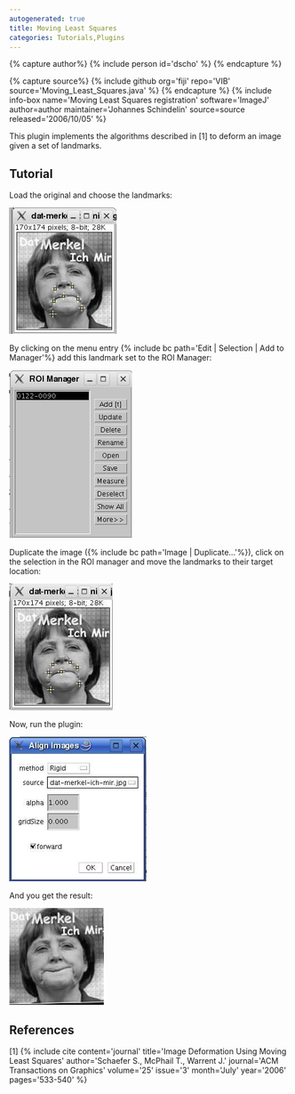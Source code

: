 ```yaml
---
autogenerated: true
title: Moving Least Squares
categories: Tutorials,Plugins
---
```



{% capture author%}
{% include person id='dscho' %}
{% endcapture %}

{% capture source%}
{% include github org='fiji' repo='VIB' source='Moving\_Least\_Squares.java' %}
{% endcapture %}
{% include info-box name='Moving Least Squares registration' software='ImageJ' author=author maintainer='Johannes Schindelin' source=source released='2006/10/05' %}

This plugin implements the algorithms described in [1] to deform an image given a set of landmarks.

## Tutorial

Load the original and choose the landmarks:

![](/media/mls-orig.jpg "MLS-orig.jpg")

By clicking on the menu entry {% include bc path='Edit | Selection | Add to Manager'%} add this landmark set to the ROI Manager:

![](/media/mls-roi-manager.jpg "MLS-roi-manager.jpg")

Duplicate the image ({% include bc path='Image | Duplicate...'%}), click on the selection in the ROI manager and move the landmarks to their target location:

![](/media/mls-new1.jpg "MLS-new1.jpg")

Now, run the plugin:

![](/media/mls-dialog.jpg "MLS-dialog.jpg")

And you get the result:

![](/media/mls-new2.jpg "MLS-new2.jpg")

## References

<references />

 

[1] {% include cite content='journal' title='Image Deformation Using Moving Least Squares' author='Schaefer S., McPhail T., Warrent J.' journal='ACM Transactions on Graphics' volume='25' issue='3' month='July' year='2006' pages='533-540' %}
